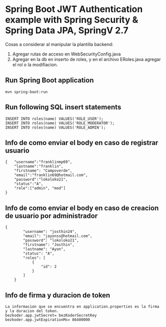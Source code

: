 # Spring Boot JWT Authentication example with Spring Security & Spring Data JPA, SpringV 2.7

Cosas a considerar al manipular la plantilla backend: 

1. Agregar rutas de acceso en WebSecurityConfig.java
2. Agregar en la db en inserto de roles, y en el archivo ERoles.java agregar el rol o la modifiacion.

## Run Spring Boot application
```
mvn spring-boot:run
```

## Run following SQL insert statements
```
INSERT INTO roles(name) VALUES('ROLE_USER');
INSERT INTO roles(name) VALUES('ROLE_MODERATOR');
INSERT INTO roles(name) VALUES('ROLE_ADMIN');
```
## Info de como enviar el body en caso de registrar usuario
```
{   "username":"franklinmp69",
    "lastname":"franklin",
    "firstname": "Campoverde",
    "email":"franklin69@hotmail.com",
    "password":"lokoloko21",
    "status":"A",
    "role":["admin", "mod"]
}
```
## Info de como enviar el body en caso de creacion de usuario por administrador
```
{
        "username": "josthin24",
        "email": "jayonss@hotmail.com",
        "password": "lokoloko21",
        "firstname": "Josthin",
        "lastname": "Ayon",
        "status": "A",
        "roles": [
            {
                "id": 2
            }
        ]
    }
```
## Info de firma y duracion de token
```
La informacion que se encuentra en application.properties es la firma y la duracion del token.
bezkoder.app.jwtSecret= bezKoderSecretKey
bezkoder.app.jwtExpirationMs= 86400000
```

